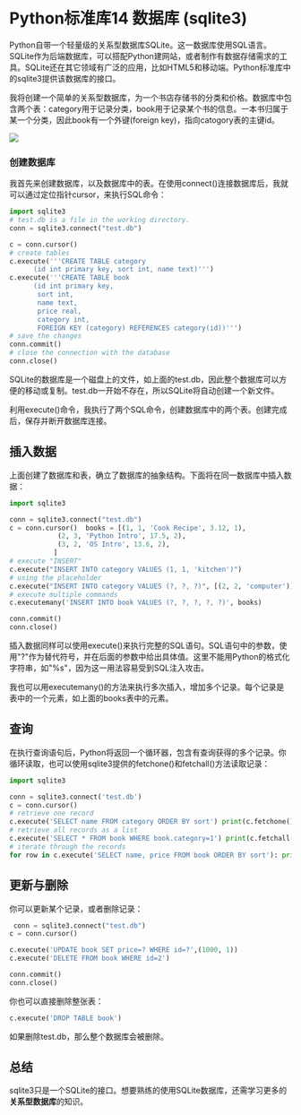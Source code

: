 # Python标准库14 数据库 (sqlite3)

Python自带一个轻量级的关系型数据库SQLite。这一数据库使用SQL语言。SQLite作为后端数据库，可以搭配Python建网站，或者制作有数据存储需求的工具。SQLite还在其它领域有广泛的应用，比如HTML5和移动端。Python标准库中的sqlite3提供该数据库的接口。

我将创建一个简单的关系型数据库，为一个书店存储书的分类和价格。数据库中包含两个表：category用于记录分类，book用于记录某个书的信息。一本书归属于某一个分类，因此book有一个外键(foreign key)，指向catogory表的主键id。

![](191548418481935.png)

### 创建数据库

我首先来创建数据库，以及数据库中的表。在使用connect()连接数据库后，我就可以通过定位指针cursor，来执行SQL命令：
```py
import sqlite3 
# test.db is a file in the working directory.
conn = sqlite3.connect("test.db")

c = conn.cursor() 
# create tables
c.execute('''CREATE TABLE category
      (id int primary key, sort int, name text)''')
c.execute('''CREATE TABLE book
      (id int primary key, 
       sort int, 
       name text, 
       price real, 
       category int,
       FOREIGN KEY (category) REFERENCES category(id))''') 
# save the changes
conn.commit() 
# close the connection with the database
conn.close()
```
SQLite的数据库是一个磁盘上的文件，如上面的test.db，因此整个数据库可以方便的移动或复制。test.db一开始不存在，所以SQLite将自动创建一个新文件。

利用execute()命令，我执行了两个SQL命令，创建数据库中的两个表。创建完成后，保存并断开数据库连接。

## 插入数据

上面创建了数据库和表，确立了数据库的抽象结构。下面将在同一数据库中插入数据：
```py
import sqlite3

conn = sqlite3.connect("test.db")
c = conn.cursor()  books = [(1, 1, 'Cook Recipe', 3.12, 1),
            (2, 3, 'Python Intro', 17.5, 2),
            (3, 2, 'OS Intro', 13.6, 2),
           ] 
# execute "INSERT" 
c.execute("INSERT INTO category VALUES (1, 1, 'kitchen')") 
# using the placeholder
c.execute("INSERT INTO category VALUES (?, ?, ?)", [(2, 2, 'computer')]) 
# execute multiple commands
c.executemany('INSERT INTO book VALUES (?, ?, ?, ?, ?)', books)

conn.commit()
conn.close()
```

插入数据同样可以使用execute()来执行完整的SQL语句。SQL语句中的参数，使用"?"作为替代符号，并在后面的参数中给出具体值。这里不能用Python的格式化字符串，如"%s"，因为这一用法容易受到SQL注入攻击。

我也可以用executemany()的方法来执行多次插入，增加多个记录。每个记录是表中的一个元素，如上面的books表中的元素。

## 查询

在执行查询语句后，Python将返回一个循环器，包含有查询获得的多个记录。你循环读取，也可以使用sqlite3提供的fetchone()和fetchall()方法读取记录：
```py
import sqlite3

conn = sqlite3.connect('test.db')
c = conn.cursor() 
# retrieve one record
c.execute('SELECT name FROM category ORDER BY sort') print(c.fetchone()) print(c.fetchone()) 
# retrieve all records as a list
c.execute('SELECT * FROM book WHERE book.category=1') print(c.fetchall()) 
# iterate through the records
for row in c.execute('SELECT name, price FROM book ORDER BY sort'): print(row)
```

## 更新与删除

你可以更新某个记录，或者删除记录：

```py
 conn = sqlite3.connect("test.db")
c = conn.cursor()

c.execute('UPDATE book SET price=? WHERE id=?',(1000, 1))
c.execute('DELETE FROM book WHERE id=2')

conn.commit()
conn.close()
```

你也可以直接删除整张表：
```py
c.execute('DROP TABLE book')
```
如果删除test.db，那么整个数据库会被删除。

## 总结

sqlite3只是一个SQLite的接口。想要熟练的使用SQLite数据库，还需学习更多的**关系型数据库**的知识。
